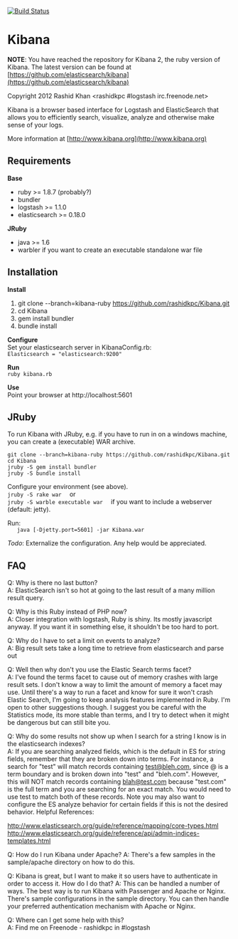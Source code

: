 [![Build Status](https://secure.travis-ci.org/invadersmustdie/Kibana.png?branch=kibana-ruby)](https://travis-ci.org/invadersmustdie/Kibana)

# Kibana
__NOTE__: You have reached the repository for Kibana 2, the ruby version of Kibana. The latest version can be found at [https://github.com/elasticsearch/kibana](https://github.com/elasticsearch/kibana)

Copyright 2012 Rashid Khan <rashidkpc #logstash irc.freenode.net>

Kibana is a browser based interface for Logstash and ElasticSearch that allows 
you to efficiently search, visualize, analyze and otherwise make sense of your 
logs. 

More information at [http://www.kibana.org](http://www.kibana.org)

## Requirements

__Base__

* ruby >= 1.8.7 (probably?)  
* bundler  
* logstash >= 1.1.0  
* elasticsearch >= 0.18.0  

__JRuby__

* java >= 1.6
* warbler if you want to create an executable standalone war file

## Installation
__Install__  
1. git clone --branch=kibana-ruby https://github.com/rashidkpc/Kibana.git	
2. cd Kibana  
3. gem install bundler  
4. bundle install  

__Configure__  
Set your elasticsearch server in KibanaConfig.rb:  
	`Elasticsearch = "elasticsearch:9200"`

__Run__  
`ruby kibana.rb`  

__Use__  
  Point your browser at http://localhost:5601

## JRuby

To run Kibana with JRuby, e.g. if you have to run in on a windows machine, you can create a (executable) WAR archive.

```
git clone --branch=kibana-ruby https://github.com/rashidkpc/Kibana.git	
cd Kibana  	
jruby -S gem install bundler  
jruby -S bundle install   
```

Configure your environment (see above). 	
`jruby -S rake war  `
or  
`jruby -S warble executable war  `
if you want to include a webserver (default: jetty).  

Run:	
`	java [-Djetty.port=5601] -jar Kibana.war`

_Todo_: Externalize the configuration. Any help would be appreciated.  

## FAQ
Q: Why is there no last button?  
A: ElasticSearch isn't so hot at going to the last result of a many million 
result query. 

Q: Why is this Ruby instead of PHP now?  
A: Closer integration with logstash, Ruby is shiny. Its mostly javascript 
anyway. If you want it in something else, it shouldn't be too hard to port.  

Q: Why do I have to set a limit on events to analyze?  
A: Big result sets take a long time to retrieve from elasticsearch and parse out  

Q: Well then why don't you use the Elastic Search terms facet?  
A: I've found the terms facet to cause out of memory crashes with large result 
sets. I don't know a way to limit the amount of memory a facet may use. Until 
there's a way to run a facet and know for sure it  won't crash Elastic Search, 
I'm going to keep analysis features implemented in Ruby. I'm open to other 
suggestions though. I suggest you be careful with the Statistics mode, its more
stable than terms, and I try to detect when it might be dangerous but can still
bite you.  

Q: Why do some results not show up when I search for a string I know is in
the elasticsearch indexes?  
A: If you are searching analyzed fields, which is the default in ES for string
fields, remember that they are broken down into terms.  For instance, a search
for "test" will match records containing test@bleh.com, since @ is a term
boundary and is broken down into "test" and "bleh.com".  However, this will NOT
match records containing blah@test.com because "test.com" is the full term and
you are searching for an exact match.  You would need to use test to match both
of these records.  Note you may also want to configure the ES analyze behavior
for certain fields if this is not the desired behavior.  Helpful References:  

  http://www.elasticsearch.org/guide/reference/mapping/core-types.html  
  http://www.elasticsearch.org/guide/reference/api/admin-indices-templates.html  

Q: How do I run Kibana under Apache?
A: There's a few samples in the sample/apache directory on how to do this.

Q: Kibana is great, but I want to make it so users have to authenticate in order
to access it. How do I do that?
A: This can be handled a number of ways. The best way is to run Kibana with 
Passenger and Apache or Nginx. There's sample configurations in the sample 
directory. You can then handle your preferred authentication mechanism with
Apache or Nginx.

Q: Where can I get some help with this?                                         
A: Find me on Freenode - rashidkpc in #logstash   
